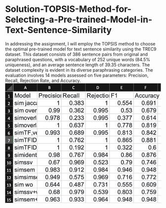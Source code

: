 # Solution-TOPSIS-Method-for-Selecting-a-Pre-trained-Model-in-Text-Sentence-Similarity
In addressing the assignment, I will employ the TOPSIS method to choose the optimal pre-trained model for text sentence similarity using the TREC9 dataset. This dataset consists of 386 sentence pairs from original and paraphrased questions, with a vocabulary of 252 unique words (84.5% uniqueness), and an average sentence length of 39.35 characters. The dataset complexity is evident in its diverse paraphrasing categories. The evaluation involves 14 models assessed on five parameters: Precision, Recall, Rejection Rate, and Accuracy.
![Uploading image.png…](image.png)


